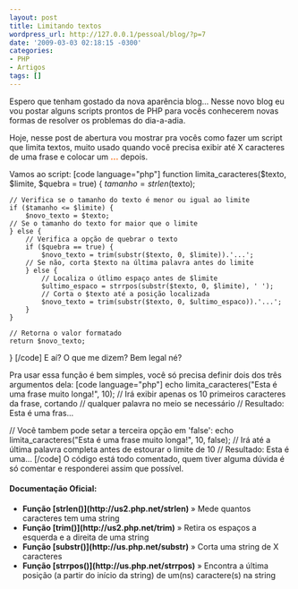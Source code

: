```yaml
---
layout: post
title: Limitando textos
wordpress_url: http://127.0.0.1/pessoal/blog/?p=7
date: '2009-03-03 02:18:15 -0300'
categories:
- PHP
- Artigos
tags: []
---
```

Espero que tenham gostado da nova aparência blog... Nesse novo blog eu vou postar alguns scripts prontos de PHP para vocês conhecerem novas formas de resolver os problemas do dia-a-adia.

Hoje, nesse post de abertura vou mostrar pra vocês como fazer um script que limita textos, muito usado quando você precisa exibir até X caracteres de uma frase e colocar um <span style="color: #ff6600;"><strong>...</strong></span> depois.

Vamos ao script:
[code language="php"]
function limita_caracteres($texto, $limite, $quebra = true) {
    $tamanho = strlen($texto);

    // Verifica se o tamanho do texto é menor ou igual ao limite
    if ($tamanho <= $limite) {
        $novo_texto = $texto;
    // Se o tamanho do texto for maior que o limite
    } else {
        // Verifica a opção de quebrar o texto
        if ($quebra == true) {
            $novo_texto = trim(substr($texto, 0, $limite)).'...';
        // Se não, corta $texto na última palavra antes do limite
        } else {
            // Localiza o útlimo espaço antes de $limite
            $ultimo_espaco = strrpos(substr($texto, 0, $limite), ' ');
            // Corta o $texto até a posição localizada
            $novo_texto = trim(substr($texto, 0, $ultimo_espaco)).'...';
        }
    }

    // Retorna o valor formatado
    return $novo_texto;
}
[/code]
E aí? O que me dizem? Bem legal né?

Pra usar essa função é bem simples, você só precisa definir dois dos três argumentos dela:
[code language="php"]
echo limita_caracteres("Esta é uma frase muito longa!", 10);
// Irá exibir apenas os 10 primeiros caracteres da frase, cortando
//    qualquer palavra no meio se necessário
// Resultado: Esta é uma fras...

// Você tambem pode setar a terceira opção em 'false':
echo limita_caracteres("Esta é uma frase muito longa!", 10, false);
// Irá até a última palavra completa antes de estourar o limite de 10
// Resultado: Esta é uma...
[/code]
O código está todo comentado, quem tiver alguma dúvida é só comentar e responderei assim que possível.

<h4>Documentação Oficial:</h4>
<ul>
<li><strong>Função [strlen()](http://us2.php.net/strlen)</strong> » Mede quantos caracteres tem uma string</li>
<li><strong>Função [trim()](http://us2.php.net/trim)</strong> » Retira os espaços a esquerda e a direita de uma string</li>
<li><strong>Função [substr()](http://us.php.net/substr)</strong> » Corta uma string de X caracteres</li>
<li><strong>Função [strrpos()](http://us.php.net/strrpos)</strong> » Encontra a última posição (a partir do início da string) de um(ns) caractere(s) na string</li>
</ul>
